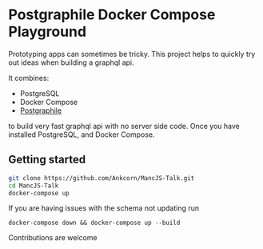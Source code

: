 # Postgraphile Docker Compose Playground
Prototyping apps can sometimes be tricky. This project helps to quickly try out ideas when building a graphql api.

It combines:

* PostgreSQL
* Docker Compose
* [Postgraphile](https://www.graphile.org/postgraphile/)

to build very fast graphql api with no server side code. Once you have installed PostgreSQL, and Docker Compose.

## Getting started


```sh
git clone https://github.com/Ankcorn/MancJS-Talk.git
cd MancJS-Talk
docker-compose up
```

If you are having issues with the schema not updating run

`docker-compose down && docker-compose up --build`


Contributions are welcome
